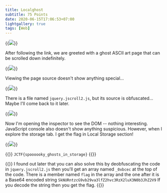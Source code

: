 ```yaml
---
title: Localghost
subtitle: 75 Points
date: 2020-06-15T17:06:53+07:00
lightgallery: true
tags: [Web]
---
```


{{<image src="images/brief.png" caption="Brief">}}

After following the link, we are greeted with a ghost ASCII art page that can be scrolled down indefinitely.

{{<image src="images/landing-page.png" caption="Ghost">}}

Viewing the page source doesn't show anything special...

{{<image src="images/view-source.png" caption="View Source">}}

There is a file named `jquery.jscroll2.js`, but its source is obfuscated... Maybe I'll come back to it later.

{{<image src="images/jscroll.png" caption="`jquery.jscroll2.js`">}}

Now I'm opening the inspector to see the DOM -- nothing interesting. JavaScript console also doesn't show anything suspicious. However, when I explore the storage tab. I get the flag in Local Storage section!

{{<image src="images/local-storage.png" caption="Local Storage">}}

{{<admonition success Flag>}}
`JCTF{spoooooky_ghosts_in_storage}`
{{</admonition>}}

{{<admonition info>}}
I found out later that you can also solve this by deobfuscating the code in `jquery.jscroll2.js` then you'll get an array named `_0xbcec` at the top of the code. There is a member named `flag` in the array and the one after it is a Base64 encoded string `SkNURntzcG9vb29va3lfZ2hvc3RzX2luX3N0b3JhZ2V9` If you decode the string then you get the flag.
{{</admonition>}}

